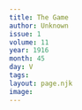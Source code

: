 ```yaml
---
title: The Game
author: Unknown
issue: 1
volume: 11
year: 1916
month: 45
day: V
tags:
layout: page.njk
image:
---
```

